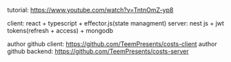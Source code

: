 tutorial: https://www.youtube.com/watch?v=TntnOmZ-yp8

client: react + typescript + effector.js(state managment)
server: nest js + jwt tokens(refresh + access) + mongodb

author github client: https://github.com/TeemPresents/costs-client
author github backend: https://github.com/TeemPresents/costs-server